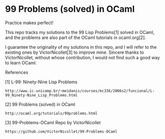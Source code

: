 99 Problems (solved) in OCaml
============================

Practice makes perfect!

This repo tracks my solutions to the 99 Lisp Problems[1] solved in OCaml, and the problems are also part of the OCaml tutorials in ocaml.org[2]. 

I guarantee the originality of my solutions in this repo, and I will refer to the existing ones by VictorNicollet[3] to improve mine. Sincere thanks to VictorNicollet, without whose contribution, I would not find such a good way to learn OCaml.


References

[1] L-99: Ninety-Nine Lisp Problems

    http://www.ic.unicamp.br/~meidanis/courses/mc336/2006s2/funcional/L-99_Ninety-Nine_Lisp_Problems.html

[2] 99 Problems (solved) in OCaml

    http://ocaml.org/tutorials/99problems.html

[3] 99-Problems-OCaml Repo by VictorNicollet

    https://github.com/VictorNicollet/99-Problems-OCaml
